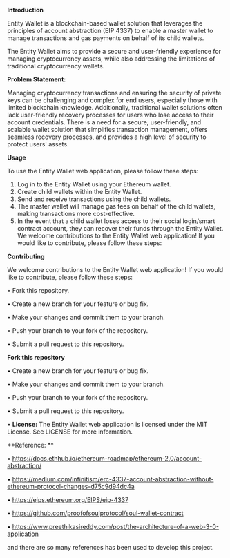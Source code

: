 **Introduction**

Entity Wallet is a blockchain-based wallet solution that leverages the principles of account abstraction (EIP 4337) to enable a master wallet to manage transactions and gas payments on behalf of its child wallets.

The Entity Wallet aims to provide a secure and user-friendly experience for managing cryptocurrency assets, while also addressing the limitations of traditional cryptocurrency wallets.

**Problem Statement:** 

Managing cryptocurrency transactions and ensuring the security of private keys can be challenging and complex for end users, especially those with limited blockchain knowledge. Additionally, traditional wallet solutions often lack user-friendly recovery processes for users who lose access to their account credentials. There is a need for a secure, user-friendly, and scalable wallet solution that simplifies transaction management, offers seamless recovery processes, and provides a high level of security to protect users' assets.


**Usage**

To use the Entity Wallet web application, please follow these steps:
1. Log in to the Entity Wallet using your Ethereum wallet.
2. Create child wallets within the Entity Wallet.
3. Send and receive transactions using the child wallets.
4. The master wallet will manage gas fees on behalf of the child wallets, making transactions more cost-effective.
5. In the event that a child wallet loses access to their social login/smart contract account, they can recover their funds through the Entity Wallet.
We welcome contributions to the Entity Wallet web application! If you would like to contribute, please follow these steps:


**Contributing**

We welcome contributions to the Entity Wallet web application! If you would like to contribute, please follow these steps:

 • Fork this repository.

 • Create a new branch for your feature or bug fix.

 • Make your changes and commit them to your branch.

 • Push your branch to your fork of the repository.

 • Submit a pull request to this repository.

 
**Fork this repository**

 • Create a new branch for your feature or bug fix.

 • Make your changes and commit them to your branch.

 • Push your branch to your fork of the repository.

 • Submit a pull request to this repository.

 • **License:** The Entity Wallet web application is licensed under the MIT License. See LICENSE for more information.




**Reference: **

 • https://docs.ethhub.io/ethereum-roadmap/ethereum-2.0/account-abstraction/

 • https://medium.com/infinitism/erc-4337-account-abstraction-without-ethereum-protocol-changes-d75c9d94dc4a

 • https://eips.ethereum.org/EIPS/eip-4337

 • https://github.com/proofofsoulprotocol/soul-wallet-contract

 • https://www.preethikasireddy.com/post/the-architecture-of-a-web-3-0-application

and there are so many references has been used to develop this project. 
